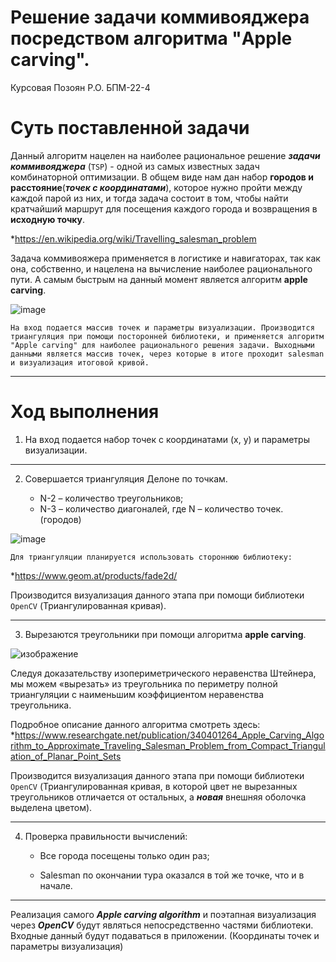 # Решение задачи коммивояджера посредством алгоритма "Apple carving".
Курсовая Позоян Р.О. БПМ-22-4
# Суть поставленной задачи
Данный алгоритм нацелен на наиболее рациональное решение ***задачи коммивояджера*** (`TSP`) - одной из самых известных задач комбинаторной оптимизации.  В общем виде нам
дан набор **городов и расстояние**(***точек с координатами***), которое нужно пройти между
каждой парой из них, и тогда задача состоит в том, чтобы найти
кратчайший маршрут для посещения каждого города и возвращения в
**исходную точку**.

*https://en.wikipedia.org/wiki/Travelling_salesman_problem

Задача коммивояжера применяется в логистике и навигаторах, так как она, собственно, и нацелена на вычисление наиболее рационального пути. А самым быстрым на данный момент является алгоритм **apple carving**.

![image](https://user-images.githubusercontent.com/114441417/234412415-f68b680a-ae8c-4df9-aa9a-cf3af424305e.png)

```На вход подается массив точек и параметры визуализации. Производится триангуляция при помощи посторонней библиотеки, и применяется алгоритм "Apple carving" для наиболее рационального решения задачи. Выходными данными является массив точек, через которые в итоге проходит salesman и визуализация итоговой кривой.```

___

# Ход выполнения
1. На вход подается набор точек с координатами (x, y) и параметры визуализации.

____

2. Совершается триангуляция Делоне по точкам.

	* N-2 – количество треугольников;
	* N-3 – количество диагоналей, где N – количество точек. (городов)

![image](https://user-images.githubusercontent.com/114441417/235088195-26ce45de-0e0e-4a26-94e1-2c031b190224.png)

```Для триангуляции планируется использовать стороннюю библиотеку:```

*https://www.geom.at/products/fade2d/

Производится визуализация данного этапа при помощи библиотеки ``OpenCV`` (Триангулированная кривая).

____

3. Вырезаются треугольники при помощи алгоритма **apple carving**.

![изображение](https://user-images.githubusercontent.com/114441417/234394583-3c641136-4d47-4482-bf03-452b2b0e2d31.png)

Следуя доказательству изопериметрического неравенства Штейнера, мы
можем «вырезать» из треугольника по периметру полной триангуляции с наименьшим коэффициентом неравенства треугольника.

Подробное описание данного алгоритма смотреть здесь:
*https://www.researchgate.net/publication/340401264_Apple_Carving_Algorithm_to_Approximate_Traveling_Salesman_Problem_from_Compact_Triangulation_of_Planar_Point_Sets

Производится визуализация данного этапа при помощи библиотеки ``OpenCV`` (Триангулированная кривая, в которой цвет не вырезанных треугольников отличается от остальных, а ***новая*** внешняя оболочка выделена цветом).

____

4. Проверка правильности вычислений:

	* Все города посещены только один раз;

	* Salesman по окончании тура оказался в той же точке, что и в начале.

___

Реализация самого ***Apple carving algorithm*** и поэтапная визуализация через ***OpenCV*** будут являться непосредственно частями библиотеки.
Входные данный будут подаваться в приложении. (Координаты точек и параметры визуализация)


